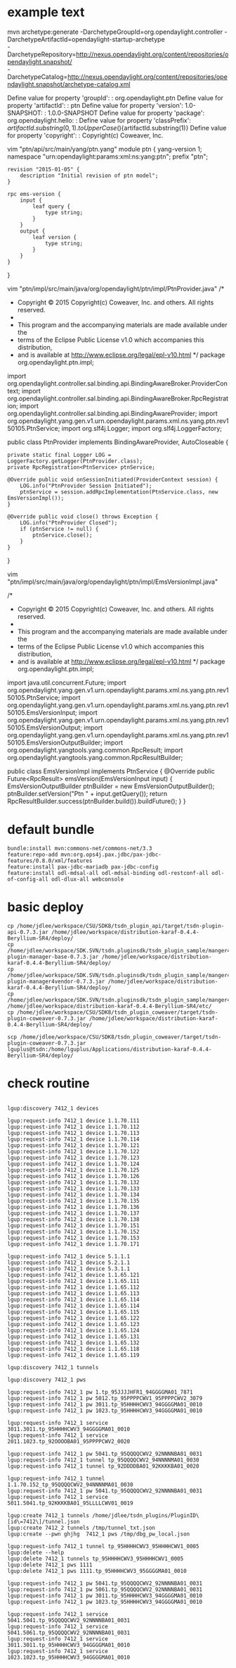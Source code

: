 # example text
mvn archetype:generate -DarchetypeGroupId=org.opendaylight.controller -DarchetypeArtifactId=opendaylight-startup-archetype \
-DarchetypeRepository=http://nexus.opendaylight.org/content/repositories/opendaylight.snapshot/ \
-DarchetypeCatalog=http://nexus.opendaylight.org/content/repositories/opendaylight.snapshot/archetype-catalog.xml

Define value for property 'groupId': : org.opendaylight.ptn
Define value for property 'artifactId': : ptn
Define value for property 'version': 1.0-SNAPSHOT: : 1.0.0-SNAPSHOT
Define value for property 'package': org.opendaylight.hello: :
Define value for property 'classPrefix': ${artifactId.substring(0,1).toUpperCase()}${artifactId.substring(1)}
Define value for property 'copyright': : Copyright(c) Coweaver, Inc.

vim "ptn/api/src/main/yang/ptn.yang"
module ptn {
    yang-version 1;
    namespace "urn:opendaylight:params:xml:ns:yang:ptn";
    prefix "ptn";

    revision "2015-01-05" {
        description "Initial revision of ptn model";
    }

    rpc ems-version {
        input {
            leaf query {
                type string;
            }
        }
        output {
            leaf version {
                type string;
            }
        }
    }
}
    
vim "ptn/impl/src/main/java/org/opendaylight/ptn/impl/PtnProvider.java"
/*
 * Copyright © 2015 Copyright(c) Coweaver, Inc. and others.  All rights reserved.
 *
 * This program and the accompanying materials are made available under the
 * terms of the Eclipse Public License v1.0 which accompanies this distribution,
 * and is available at http://www.eclipse.org/legal/epl-v10.html
 */
package org.opendaylight.ptn.impl;

import org.opendaylight.controller.sal.binding.api.BindingAwareBroker.ProviderContext;
import org.opendaylight.controller.sal.binding.api.BindingAwareBroker.RpcRegistration;
import org.opendaylight.controller.sal.binding.api.BindingAwareProvider;
import org.opendaylight.yang.gen.v1.urn.opendaylight.params.xml.ns.yang.ptn.rev150105.PtnService;
import org.slf4j.Logger;
import org.slf4j.LoggerFactory;

public class PtnProvider implements BindingAwareProvider, AutoCloseable {

    private static final Logger LOG = LoggerFactory.getLogger(PtnProvider.class);
    private RpcRegistration<PtnService> ptnService;

    @Override public void onSessionInitiated(ProviderContext session) {
        LOG.info("PtnProvider Session Initiated");
        ptnService = session.addRpcImplementation(PtnService.class, new EmsVersionImpl());
    }

    @Override public void close() throws Exception {
        LOG.info("PtnProvider Closed");
        if (ptnService != null) {
            ptnService.close();
        }
    }
}

vim "ptn/impl/src/main/java/org/opendaylight/ptn/impl/EmsVersionImpl.java"

/*
 * Copyright © 2015 Copyright(c) Coweaver, Inc. and others.  All rights reserved.
 *
 * This program and the accompanying materials are made available under the
 * terms of the Eclipse Public License v1.0 which accompanies this distribution,
 * and is available at http://www.eclipse.org/legal/epl-v10.html
 */
package org.opendaylight.ptn.impl;

import java.util.concurrent.Future;
import org.opendaylight.yang.gen.v1.urn.opendaylight.params.xml.ns.yang.ptn.rev150105.PtnService;
import org.opendaylight.yang.gen.v1.urn.opendaylight.params.xml.ns.yang.ptn.rev150105.EmsVersionInput;
import org.opendaylight.yang.gen.v1.urn.opendaylight.params.xml.ns.yang.ptn.rev150105.EmsVersionOutput;
import org.opendaylight.yang.gen.v1.urn.opendaylight.params.xml.ns.yang.ptn.rev150105.EmsVersionOutputBuilder;
import org.opendaylight.yangtools.yang.common.RpcResult;
import org.opendaylight.yangtools.yang.common.RpcResultBuilder;

public class EmsVersionImpl implements PtnService {
    @Override public Future<RpcResult<EmsVersionOutput>> emsVersion(EmsVersionInput input) {
        EmsVersionOutputBuilder ptnBuilder = new EmsVersionOutputBuilder();
        ptnBuilder.setVersion("Ptn " + input.getQuery());
        return RpcResultBuilder.success(ptnBuilder.build()).buildFuture();
    }
}

# default bundle
```
bundle:install mvn:commons-net/commons-net/3.3
feature:repo-add mvn:org.ops4j.pax.jdbc/pax-jdbc-features/0.8.0/xml/features
feature:install pax-jdbc-mariadb pax-jdbc-config
feature:install odl-mdsal-all odl-mdsal-binding odl-restconf-all odl-of-config-all odl-dlux-all webconsole
```
# basic deploy
```
cp /home/jdlee/workspace/CSU/SDK8/tsdn_plugin_api/target/tsdn-plugin-api-0.7.3.jar /home/jdlee/workspace/distribution-karaf-0.4.4-Beryllium-SR4/deploy/
cp /home/jdlee/workspace/SDK.SVN/tsdn.pluginsdk/tsdn_plugin_sample/manger4ventor/tsdn-plugin-manager-base-0.7.3.jar /home/jdlee/workspace/distribution-karaf-0.4.4-Beryllium-SR4/deploy/
cp /home/jdlee/workspace/SDK.SVN/tsdn.pluginsdk/tsdn_plugin_sample/manger4ventor/tsdn-plugin-manager4vendor-0.7.3.jar /home/jdlee/workspace/distribution-karaf-0.4.4-Beryllium-SR4/deploy/
cp /home/jdlee/workspace/SDK.SVN/tsdn.pluginsdk/tsdn_plugin_sample/manger4ventor/lgup.plugin.manager.cfg /home/jdlee/workspace/distribution-karaf-0.4.4-Beryllium-SR4/etc/
cp /home/jdlee/workspace/CSU/SDK8/tsdn_plugin_coweaver/target/tsdn-plugin-coweaver-0.7.3.jar /home/jdlee/workspace/distribution-karaf-0.4.4-Beryllium-SR4/deploy/

scp /home/jdlee/workspace/CSU/SDK8/tsdn_plugin_coweaver/target/tsdn-plugin-coweaver-0.7.3.jar lguplus@tsdn:/home/lguplus/Applications/distribution-karaf-0.4.4-Beryllium-SR4/deploy/
```
# check routine
```

lgup:discovery 7412_1 devices

lgup:request-info 7412_1 device 1.1.70.111
lgup:request-info 7412_1 device 1.1.70.112
lgup:request-info 7412_1 device 1.1.70.113
lgup:request-info 7412_1 device 1.1.70.114
lgup:request-info 7412_1 device 1.1.70.121
lgup:request-info 7412_1 device 1.1.70.122
lgup:request-info 7412_1 device 1.1.70.123
lgup:request-info 7412_1 device 1.1.70.124
lgup:request-info 7412_1 device 1.1.70.125
lgup:request-info 7412_1 device 1.1.70.126
lgup:request-info 7412_1 device 1.1.70.132
lgup:request-info 7412_1 device 1.1.70.133
lgup:request-info 7412_1 device 1.1.70.134
lgup:request-info 7412_1 device 1.1.70.135
lgup:request-info 7412_1 device 1.1.70.136
lgup:request-info 7412_1 device 1.1.70.137
lgup:request-info 7412_1 device 1.1.70.138
lgup:request-info 7412_1 device 1.1.70.151
lgup:request-info 7412_1 device 1.1.70.152
lgup:request-info 7412_1 device 1.1.70.153
lgup:request-info 7412_1 device 1.1.70.171

lgup:request-info 7412_1 device 5.1.1.1
lgup:request-info 7412_1 device 5.2.1.1
lgup:request-info 7412_1 device 5.3.1.1
lgup:request-info 7412_1 device 1.1.65.121
lgup:request-info 7412_1 device 1.1.65.111
lgup:request-info 7412_1 device 1.1.65.112
lgup:request-info 7412_1 device 1.1.65.113
lgup:request-info 7412_1 device 1.1.65.114
lgup:request-info 7412_1 device 1.1.65.114
lgup:request-info 7412_1 device 1.1.65.115
lgup:request-info 7412_1 device 1.1.65.122
lgup:request-info 7412_1 device 1.1.65.123
lgup:request-info 7412_1 device 1.1.65.124
lgup:request-info 7412_1 device 1.1.65.131
lgup:request-info 7412_1 device 1.1.65.132
lgup:request-info 7412_1 device 1.1.65.118
lgup:request-info 7412_1 device 1.1.65.119

lgup:discovery 7412_1 tunnels

lgup:discovery 7412_1 pws

lgup:request-info 7412_1 pw 1.tp_95JJJJHFR1_94GGGGMA01_7871
lgup:request-info 7412_1 pw 5012.tp_95PPPPCWV1_95PPPPCWV2_3079
lgup:request-info 7412_1 pw 3011.tp_95HHHHCWV3_94GGGGMA01_0010
lgup:request-info 7412_1 pw 1023.tp_95HHHHCWV3_94GGGGMA01_0010

lgup:request-info 7412_1 service 3011.3011.tp_95HHHHCWV3_94GGGGMA01_0010
lgup:request-info 7412_1 service 2011.1023.tp_92OOOOBA01_95PPPPCWV2_0020

lgup:request-info 7412_1 pw 5041.tp_95QQQQCWV2_92NNNNBA01_0031
lgup:request-info 7412_1 tunnel tp_95QQQQCWV2_94NNNNMA01_0030
lgup:request-info 7412_1 tunnel tp_92DDDDBA01_92KKKKBA01_0020 

lgup:request-info 7412_1 tunnel 1.1.70.152_tp_95QQQQCWV2_94NNNNMA01_0030
lgup:request-info 7412_1 pw 5041.tp_95QQQQCWV2_92NNNNBA01_0031
lgup:request-info 7412_1 service 5011.5041.tp_92KKKKBA01_95LLLLCWV01_0019

lgup:create 7412_1 tunnels /home/jdlee/tsdn_plugins/PluginID\[id\=7412\]/tunnel.json
lgup:create 7412_2 tunnels /tmp/tunnel_txt.json
lgup:create --pwn ghjhg  7412_1 pws /tmp/dbg_pw_local.json

lgup:request-info 7412_1 tunnel tp_95HHHHCWV3_95HHHHCWV1_0005
lgup:delete --help
lgup:delete 7412_1 tunnels tp_95HHHHCWV3_95HHHHCWV1_0005
lgup:delete 7412_1 pws 1111
lgup:delete 7412_1 pws 1111.tp_95HHHHCWV3_95GGGGMA01_0010

lgup:request-info 7412_1 pw 5041.tp_95QQQQCWV2_92NNNNBA01_0031
lgup:request-info 7412_1 pw 5061.tp_95QQQQCWV2_92NNNNBA01_0031
lgup:request-info 7412_1 pw 3011.tp_95HHHHCWV3_94GGGGMA01_0010
lgup:request-info 7412_1 pw 1023.tp_95HHHHCWV3_94GGGGMA01_0010

lgup:request-info 7412_1 service 5041.5041.tp_95QQQQCWV2_92NNNNBA01_0031
lgup:request-info 7412_1 service 5041.5061.tp_95QQQQCWV2_92NNNNBA01_0031
lgup:request-info 7412_1 service 3011.3011.tp_95HHHHCWV3_94GGGGMA01_0010
lgup:request-info 7412_1 service 1023.1023.tp_95HHHHCWV3_94GGGGMA01_0010



```
